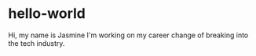 # hello-world
Hi, my name is Jasmine I'm working on my career change of breaking into the tech industry. 
